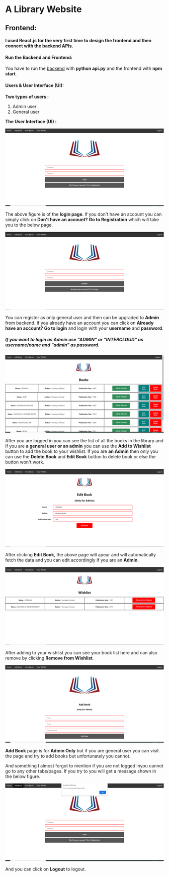 # A Library Website

## Frontend:

#### I used React.js for the very first time to design the frontend and then connect with the [backend APIs](https://github.com/sayeemabdullah/A-Library-Website).

#### Run the Backend and Frontend:

You have to run the [backend](https://github.com/sayeemabdullah/A-Library-Website) with **python api.py** and the frontend with **npm start**.

#### Users & User Interface (UI):

**Two types of users :**

1. Admin user
2. General user 

**The User Interface (UI) :**

![alt text](https://github.com/sayeemabdullah/A-Library-Website-Frontend/blob/main/src/Screenshots/home%20-%20login.png "Login Page")

The above figure is of the **login page**. If you don't have an account you can simply click on **Don't have an account? Go to Registration** which will take you to the below page.

![alt text](https://github.com/sayeemabdullah/A-Library-Website-Frontend/blob/main/src/Screenshots/home-registration.png "Registration Page")

You can register as only general user and then can be upgraded to **Admin** from backend. If you already have an account you can click on **Already have an account? Go to login** and login with your **username** and **password**.

##### If you want to login as Admin use "ADMIN" or "INTERCLOUD" as username/name and "admin" as password.

![alt-text](https://github.com/sayeemabdullah/A-Library-Website-Frontend/blob/main/src/Screenshots/view%20books.png "View Books")

After you are logged in you can see the list of all the books in the library and if you are **a general user or an admin** you can use the **Add to Wishlist** button to add the book to your wishlist. If you are **an Admin** then only you can use the **Delete Book** and **Edit Book** button to delete book or else the button won't work. 

![alt-text](https://github.com/sayeemabdullah/A-Library-Website-Frontend/blob/main/src/Screenshots/edit%20book.png "Edit Book")

After clicking **Edit Book**, the above page will apear and will automatically fetch the data and you can edit accordingly if you are an **Admin**.  

![alt-text](https://github.com/sayeemabdullah/A-Library-Website-Frontend/blob/main/src/Screenshots/view%20wishlist.png "View Wishlist")

After adding to your wishlist you can see your book list here and can also remove by clicking **Remove from Wishlist**.

![alt-text](https://github.com/sayeemabdullah/A-Library-Website-Frontend/blob/main/src/Screenshots/add%20books.png "Add Books")

**Add Book** page is for **Admin Only** but if you are general user you can visit the page and try to add books but unfortunately you cannot.

And something I almost forgot to mention if you are not logged inyou cannot go to any other tabs/pages. If you try to you will get a message shown in the below figure.

![alt-text](https://github.com/sayeemabdullah/A-Library-Website-Frontend/blob/main/src/Screenshots/home_alert.png "Alert")

And you can click on **Logout** to logout.





